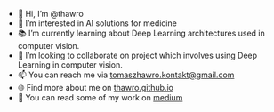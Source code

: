 - 👋 Hi, I’m @thawro
- 👀 I’m interested in AI solutions for medicine 
- 📚 I’m currently learning about Deep Learning architectures used in computer vision.
- 🏢 I’m looking to collaborate on project which involves using Deep Learning in computer vision.
- 📫 You can reach me via tomaszhawro.kontakt@gmail.com
- 🌐 Find more about me on [thawro.github.io](https://thawro.github.io/)
- 📰 You can read some of my work on [medium](https://thawro.medium.com/)
